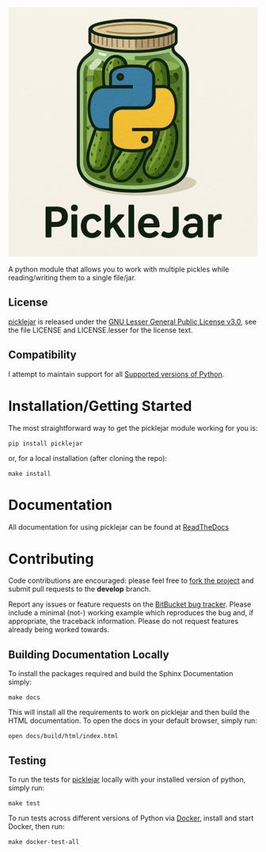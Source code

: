 ![logo](docs/source/_static/picklejar.png "PickleJar")

A python module that allows you to work with multiple pickles while reading/writing them to a single 
file/jar.

## License
[picklejar] is released under the [GNU Lesser General Public License v3.0], see the file LICENSE and LICENSE.lesser 
for the license text.

## Compatibility
I attempt to maintain support for all [Supported versions of Python](https://devguide.python.org/versions/).

# Installation/Getting Started
The most straightforward way to get the picklejar module working for you is:
```commandline
pip install picklejar
```
or, for a local installation (after cloning the repo):
```commandline
make install
```

# Documentation
All documentation for using picklejar can be found at [ReadTheDocs](http://picklejar.readthedocs.io/)

# Contributing
Code contributions are encouraged: please feel free to [fork the
project](https://github.com/isaiah1112/picklejar) and submit pull requests to the **develop** branch.

Report any issues or feature requests on the [BitBucket bug
tracker](https://github.com/isaiah1112/picklejar/issues). Please include a minimal (not-) 
working example which reproduces the bug and, if appropriate, the traceback information.  Please do not request features 
already being worked towards.

## Building Documentation Locally
To install the packages required and build the Sphinx Documentation simply:
```commandline
make docs
```

This will install all the requirements to work on picklejar and then build the HTML documentation.
To open the docs in your default browser, simply run:
```commandline
open docs/build/html/index.html
```

## Testing
To run the tests for [picklejar] locally with your installed version of python, simply run:
```commandline
make test
```

To run tests across different versions of Python via [Docker](https://www.docker.com), install and start Docker, 
then run:
```commandline
make docker-test-all
```

[GNU Lesser General Public License v3.0]: http://choosealicense.com/licenses/lgpl-3.0/ "LGPL v3"

[picklejar]: https://github.com/isaiah1112/picklejar "picklejar Module"
